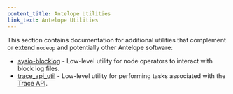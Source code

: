 ```yaml
---
content_title: Antelope Utilities
link_text: Antelope Utilities
---
```


This section contains documentation for additional utilities that complement or extend `nodeop` and potentially other Antelope software:

* [sysio-blocklog](sysio-blocklog.md) - Low-level utility for node operators to interact with block log files.
* [trace_api_util](trace_api_util.md) - Low-level utility for performing tasks associated with the [Trace API](../01_nodeop/03_plugins/trace_api_plugin/index.md).
